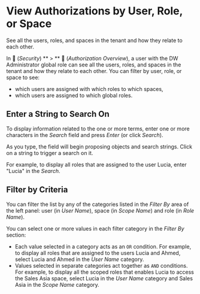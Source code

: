 <!-- loioc6538ea2db884e599072e62bdb03e68c -->

<link rel="stylesheet" type="text/css" href="../css/sap-icons.css"/>

# View Authorizations by User, Role, or Space

See all the users, roles, and spaces in the tenant and how they relate to each other.

In <span class="FPA-icons-V3"></span> \(*Security*\) ** \> ** <span class="SAP-icons-V5"></span> \(*Authorization Overview*\), a user with the DW Administrator global role can see all the users, roles, and spaces in the tenant and how they relate to each other. You can filter by user, role, or space to see:

-   which users are assigned with which roles to which spaces,
-   which users are assigned to which global roles.



## Enter a String to Search On

To display information related to the one or more terms, enter one or more characters in the *Search* field and press *Enter* \(or click *Search*\).

As you type, the field will begin proposing objects and search strings. Click on a string to trigger a search on it.

For example, to display all roles that are assigned to the user Lucia, enter "Lucia" in the *Search*.



<a name="loioc6538ea2db884e599072e62bdb03e68c__section_criteria_filter"/>

## Filter by Criteria

You can filter the list by any of the categories listed in the *Filter By* area of the left panel: user \(in *User Name*\), space \(in *Scope Name*\) and role \(in *Role Name*\).

You can select one or more values in each filter category in the *Filter By* section:

-   Each value selected in a category acts as an `OR` condition. For example, to display all roles that are assigned to the users Lucia and Ahmed, select Lucia and Ahmed in the *User Name* category.
-   Values selected in separate categories act together as `AND` conditions. For example, to display all the scoped roles that enables Lucia to access the Sales Asia space, select Lucia in the *User Name* category and Sales Asia in the *Scope Name* category.

